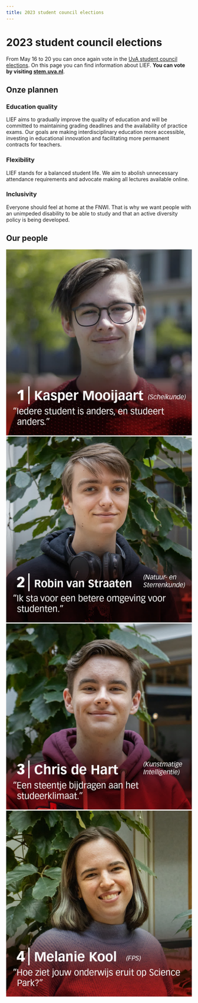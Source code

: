 ```yaml
---
title: 2023 student council elections
---
```

# 2023 student council elections

From May 16 to 20 you can once again vote in the [UvA student council elections](https://student.uva.nl/en/topics/voting-during-the-student-council-elections). On this page you can find information about LIEF. **You can vote by visiting [stem.uva.nl](https://stem.uva.nl)**.

## Onze plannen

### Education quality

LIEF aims to gradually improve the quality of education and will be committed to maintaining grading deadlines and the availability of practice exams. Our goals are making interdisciplinary education more accessible, investing in educational innovation and facilitating more permanent contracts for teachers.

### Flexibility
LIEF stands for a balanced student life. We aim to abolish unnecessary attendance requirements and advocate making all lectures available online.

### Inclusivity
Everyone should feel at home at the FNWI. That is why we want people with an unimpeded disability to be able to study and that an active diversity policy is being developed.

## Our people

![1: Kasper](/assets/imgs/verkiezingen2023/1_kasper.jpg)
![2: Robin](/assets/imgs/verkiezingen2023/2_robin.jpg)
![3: Chris](/assets/imgs/verkiezingen2023/3_chris.jpg)
![4: Melanie](/assets/imgs/verkiezingen2023/4_melanie.jpg)
